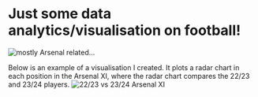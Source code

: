 # Just some data analytics/visualisation on football! 

![mostly Arsenal related...](images/arteta.png.png)

Below is an example of a visualisation I created. It plots a radar chart in each position in the Arsenal XI, where the radar chart compares the 22/23 and 23/24 players. 
![22/23 vs 23/24 Arsenal XI](images/ArsenalDashboard.png)